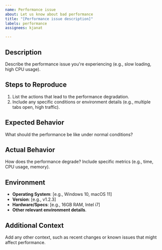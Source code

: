 ```yaml
---
name: Performance issue
about: Let us know about bad performance
title: "[Performance issue description]"
labels: performance
assignees: kjanat

---
```


## Description
Describe the performance issue you're experiencing (e.g., slow loading, high CPU usage).

## Steps to Reproduce
1. List the actions that lead to the performance degradation.
2. Include any specific conditions or environment details (e.g., multiple tabs open, high traffic).

## Expected Behavior
What should the performance be like under normal conditions?

## Actual Behavior
How does the performance degrade? Include specific metrics (e.g., time, CPU usage, memory).

## Environment
- **Operating System**: [e.g., Windows 10, macOS 11]
- **Version**: [e.g., v1.2.3]
- **Hardware/Specs**: [e.g., 16GB RAM, Intel i7]
- **Other relevant environment details**.

## Additional Context
Add any other context, such as recent changes or known issues that might affect performance.
